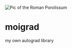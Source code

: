 ![Pic of the Roman Porolissum](https://cdn.adh.reperio.news/image-9/945d0545-3c15-45f5-8d10-673dd98bdabb/index.jpeg?p=f%3Dpng%26w%3D1400%26r%3Dcontain)
# moigrad
my own autograd library
